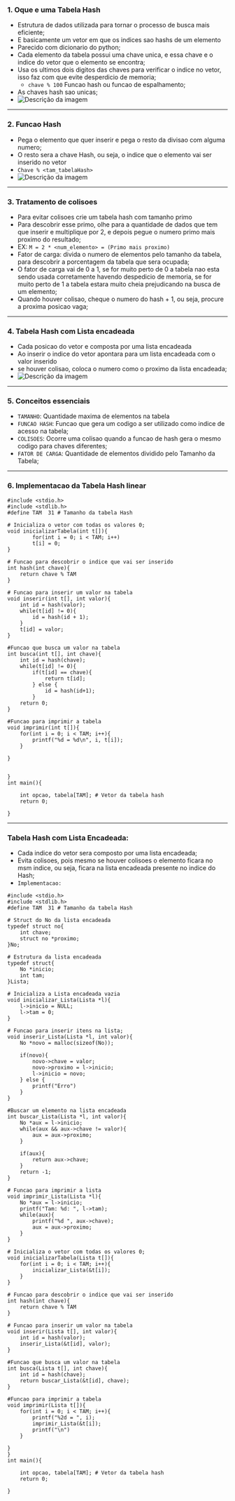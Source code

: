### 1. Oque e uma Tabela Hash
- Estrutura de dados utilizada para tornar o processo de busca mais eficiente;
- E basicamente um vetor em que os indices sao hashs de um elemento
- Parecido com dicionario do python;
- Cada elemento da tabela possui uma chave unica, e essa chave e o indice do vetor que o elemento se encontra;
- Usa os ultimos dois digitos das chaves para verificar o indice no vetor, isso faz com que evite desperdicio de memoria;
	- `chave % 100` Funcao hash ou funcao de espalhamento;
- As chaves hash sao unicas;
- ![Descrição da imagem](../Imagens/TabelaHash.png)

---
### 2. Funcao Hash
- Pega o elemento que quer inserir e pega o resto da divisao com alguma numero;
- O resto sera a chave Hash, ou seja, o indice que o elemento vai ser inserido no vetor
- `Chave % <tam_tabelaHash>`
- ![Descrição da imagem](../Imagens/Espalhamento.png)

---
### 3. Tratamento de colisoes

- Para evitar colisoes crie um tabela hash com tamanho primo
- Para descobrir esse primo, olhe para a quantidade de dados que tem que inserir e multiplique por 2, e depois pegue o numero primo mais proximo do resultado;
- EX: `M = 2 * <num_elemento> = (Primo mais proximo)`
- Fator de  carga: divida o numero de elementos pelo tamanho da tabela, para descobrir a porcentagem da tabela que sera ocupada;
- O fator de carga vai de 0 a 1, se for muito perto de 0 a tabela nao esta sendo usada corretamente havendo despedicio de memoria, se for muito perto de 1 a tabela estara muito cheia prejudicando na busca de um elemento;
- Quando houver colisao, cheque o numero do hash + 1, ou seja, procure a proxima posicao vaga;
---
### 4. Tabela Hash com Lista encadeada
- Cada posicao do vetor e composta por uma lista encadeada
- Ao inserir o indice do vetor apontara para um lista encadeada com o valor inserido
- se houver colisao, coloca o numero como o proximo da lista encadeada;
- ![Descrição da imagem](../Imagens/Colisoes.png)

---
### 5. Conceitos essenciais
- `TAMANHO`: Quantidade maxima de elementos na tabela
- `FUNCAO HASH`: Funcao que gera um codigo a ser utilizado como indice de acesso na tabela;
- `COLISOES`: Ocorre uma colisao quando a funcao de hash gera o mesmo codigo para chaves diferentes;
- `FATOR DE CARGA`: Quantidade de elementos dividido pelo Tamanho da Tabela;
---
### 6. Implementacao da Tabela Hash linear
```
#include <stdio.h>
#include <stdlib.h>
#define TAM  31 # Tamanho da tabela Hash

# Inicializa o vetor com todas os valores 0;
void inicializarTabela(int t[]){
		for(int i = 0; i < TAM; i++)
		t[i] = 0;
}

# Funcao para descobrir o indice que vai ser inserido
int hash(int chave){ 
	return chave % TAM
}

# Funcao para inserir um valor na tabela
void inserir(int t[], int valor){
	int id = hash(valor);
	while(t[id] != 0){
		id = hash(id + 1);
	}
	t[id] = valor;
}

#Funcao que busca um valor na tabela
int busca(int t[], int chave){
	int id = hash(chave);
	while(t[id] != 0){
		if(t[id] == chave){
			return t[id];
		} else {
			id = hash(id+1);
		}
	return 0;
}

#Funcao para imprimir a tabela
void imprimir(int t[]){
	for(int i = 0; i < TAM; i++){
		printf("%d = %d\n", i, t[i]);
	}

}


}
int main(){

	int opcao, tabela[TAM]; # Vetor da tabela hash
	return 0;

}
```
---
### Tabela Hash com Lista Encadeada:

- Cada indice do vetor sera composto por uma lista encadeada;
- Evita colisoes, pois mesmo se houver colisoes o elemento ficara no msm indice, ou seja, ficara na lista encadeada presente no indice do Hash;
- `Implementacao:`
```
#include <stdio.h>
#include <stdlib.h>
#define TAM  31 # Tamanho da tabela Hash

# Struct do No da lista encadeada
typedef struct no{
	int chave;
	struct no *proximo;
}No;

# Estrutura da lista encadeada
typedef struct{
	No *inicio;
	int tam;
}Lista;

# Inicializa a Lista encadeada vazia
void inicializar_Lista(Lista *l){
	l->inicio = NULL;
	l->tam = 0;
}

# Funcao para inserir itens na lista;
void inserir_Lista(Lista *l, int valor){
	No *novo = malloc(sizeof(No));
	
	if(novo){
		novo->chave = valor;
		novo->proximo = l->inicio;
		l->inicio = novo;
	} else {
		printf("Erro")
	}
}

#Buscar um elemento na lista encadeada
int buscar_Lista(Lista *l, int valor){
	No *aux = l->inicio;
	while(aux && aux->chave != valor){
		aux = aux->proximo;
	}

	if(aux){
		return aux->chave;
	}
	return -1;
}

# Funcao para imprimir a lista
void imprimir_Lista(Lista *l){
	No *aux = l->inicio;
	printf("Tam: %d: ", l->tam);
	while(aux){
		printf("%d ", aux->chave);
		aux = aux->proximo;
	}
}

# Inicializa o vetor com todas os valores 0;
void inicializarTabela(Lista t[]){		
	for(int i = 0; i < TAM; i++){
		inicializar_Lista(&t[i]);
	}
}

# Funcao para descobrir o indice que vai ser inserido
int hash(int chave){ 
	return chave % TAM
}

# Funcao para inserir um valor na tabela
void inserir(Lista t[], int valor){
	int id = hash(valor);
	inserir_Lista(&t[id], valor);
}

#Funcao que busca um valor na tabela
int busca(Lista t[], int chave){
	int id = hash(chave);
	return buscar_Lista(&t[id], chave);
}

#Funcao para imprimir a tabela
void imprimir(Lista t[]){
	for(int i = 0; i < TAM; i++){
		printf("%2d = ", i);
		imprimir_Lista(&t[i]);
		printf("\n")
	}

}
}
int main(){

	int opcao, tabela[TAM]; # Vetor da tabela hash
	return 0;

}
```